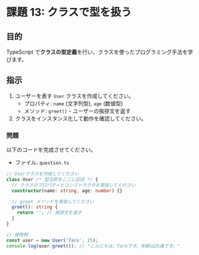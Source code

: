 # 課題 13: クラスで型を扱う

## 目的

TypeScript で**クラスの型定義**を行い、クラスを使ったプログラミング手法を学びます。

## 指示

1. ユーザーを表す `User` クラスを作成してください。
   - プロパティ: `name` (文字列型), `age` (数値型)
   - メソッド: `greet()` - ユーザーの挨拶文を返す
2. クラスをインスタンス化して動作を確認してください。

### 問題

以下のコードを完成させてください。

- ファイル: `question.ts`

```typescript
// Userクラスを作成してください
class User /* 型注釈をここに記述 */ {
  // クラスのプロパティとコンストラクタを実装してください
  constructor(name: string, age: number) {}

  // greet メソッドを実装してください
  greet(): string {
    return ''; // 挨拶文を返す
  }
}

// 使用例
const user = new User('Taro', 25);
console.log(user.greet()); // "こんにちは、Taroです。年齢は25歳です。"
```
